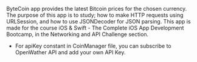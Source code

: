 
ByteCoin app provides the latest Bitcoin prices for the chosen currency. 
The purpose of this app is to study; how to make HTTP requests using URLSession, and how to use JSONDecoder for JSON parsing. 
This app is made for the course iOS & Swift - The Complete iOS App Development Bootcamp, in the Networking and API Challenge section.
- For apiKey constant in CoinManager file, you can subscribe to OpenWather API and add your own API Key. 


